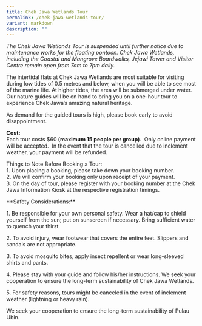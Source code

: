 ```yaml
---
title: Chek Jawa Wetlands Tour
permalink: /chek-jawa-wetlands-tour/
variant: markdown
description: ""
---
```



*The Chek Jawa Wetlands Tour is suspended until further notice due to maintenance works for the floating pontoon. Chek Jawa Wetlands, including the Coastal and Mangrove Boardwalks, Jejawi Tower and Visitor Centre remain open from 7am to 7pm daily.*
<p>The intertidal flats at Chek Jawa Wetlands are most suitable for visiting
during low tides of 0.5 metres and below, when you will be able to see
most of the marine life. At higher tides, the area will be submerged under
water. Our nature guides will be on hand to bring you on a one-hour tour
to experience Chek Jawa’s amazing natural heritage.</p>
<p>As demand for the guided tours is high, please book early to avoid disappointment.</p>
<p><strong>Cost:<br></strong>Each tour costs $60<strong> (maximum 15 people per group)</strong>.
&nbsp;Only online payment will be accepted.&nbsp; In the event that the
tour is cancelled due to inclement weather, your payment will be refunded.
<br>
</p><p>Things to Note Before Booking a Tour:<br>
	1. Upon placing a booking, please take down your booking number.<br>
  2. We will confirm your booking only upon receipt of your payment.<br>
	3. On the day of tour, please register with your booking number at the Chek Jawa Information Kiosk at the respective registration timings. </p>
	<p>**Safety Considerations:**

1\. Be responsible for your own personal safety. Wear a hat/cap to shield yourself from the sun; put on sunscreen if necessary. Bring sufficient water to quench your thirst.

2\. To avoid injury, wear footwear that covers the entire feet. Slippers and sandals are not appropriate.

3\. To avoid mosquito bites, apply insect repellent or wear long-sleeved shirts and pants.

4\. Please stay with your guide and follow his/her instructions. We seek your cooperation to ensure the long-term sustainability of Chek Jawa Wetlands.

5\. For safety reasons, tours might be canceled in the event of inclement weather (lightning or heavy rain).

We seek your cooperation to ensure the long-term sustainability of Pulau Ubin.</p>